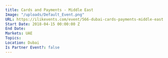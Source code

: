 ```yaml
---
title: Cards and Payments - Middle East
Image: "/uploads/Default_Event.png"
URL: https://ilikevents.com/event/566-dubai-cards-payments-middle-east
Start Date: 2018-04-15 00:00:00 Z
End Date: 
Markets: UAE
Topics: 
Location: Dubai
Is Partner Event?: false
---
```


